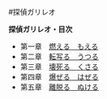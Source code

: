 #探偵ガリレオ  
 
**探偵ガリレオ・目次**
  
* 第一章　[燃える　もえる](01)  
* 第二章　[転写る　うつる](02)  
* 第三章　[壊死る　くさる](03)  
* 第四章　[爆ぜる　はぜる](04)  
* 第五章　[離脱る　ぬける](05)  
 
